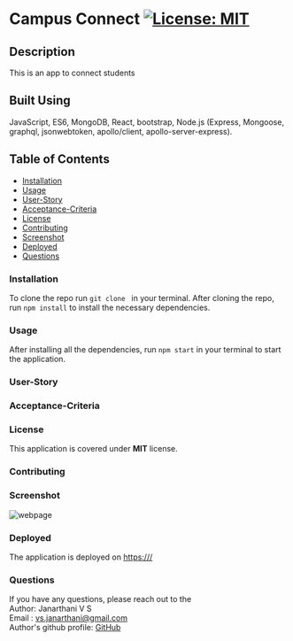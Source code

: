 # Campus Connect  [![License: MIT](https://img.shields.io/badge/License-MIT-yellow.svg)](https://opensource.org/licenses/MIT)
## Description
This is an app to connect students 

## Built Using
JavaScript, ES6, MongoDB, React, bootstrap, Node.js (Express, Mongoose, graphql, jsonwebtoken, apollo/client, apollo-server-express).

## Table of Contents
* [Installation](#Installation)
* [Usage](#Usage)
* [User-Story](#User-Story)
* [Acceptance-Criteria](#Acceptance-Criteria)
* [License](#License)
* [Contributing](#Contributing)
* [Screenshot](#Screenshot)
* [Deployed](#Deployed)
* [Questions](#Questions)

### Installation
To clone the repo run ```git clone ``` in your terminal. After cloning the repo, run ```npm install``` to install the necessary dependencies.

### Usage
After installing all the dependencies, run ```npm start``` in your terminal to start the application. 

### User-Story


### Acceptance-Criteria
 
### License
This application is covered under **MIT** license.

### Contributing 


### Screenshot
![webpage](./assets/images/screenshot.png)

### Deployed
The application is deployed on  [https:///](https:///)

### Questions
If you have any questions, please reach out to the<br>
Author: Janarthani V S <br>
Email : <vs.janarthani@gmail.com> <br>
Author's github profile: [GitHub](https://github.com/vsjanarthani)
